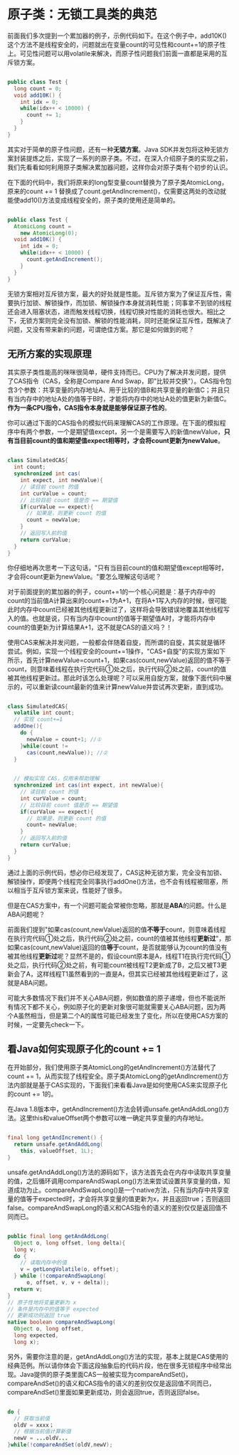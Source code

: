 # 原子类：无锁工具类的典范

前面我们多次提到一个累加器的例子，示例代码如下。在这个例子中，add10K()这个方法不是线程安全的，问题就出在变量count的可见性和count+=1的原子性上。可见性问题可以用volatile来解决，而原子性问题我们前面一直都是采用的互斥锁方案。

```java

public class Test {
  long count = 0;
  void add10K() {
    int idx = 0;
    while(idx++ < 10000) {
      count += 1;
    }
  }
}

```
其实对于简单的原子性问题，还有一种**无锁方案**。Java SDK并发包将这种无锁方案封装提炼之后，实现了一系列的原子类。不过，在深入介绍原子类的实现之前，我们先看看如何利用原子类解决累加器问题，这样你会对原子类有个初步的认识。

在下面的代码中，我们将原来的long型变量count替换为了原子类AtomicLong，原来的count += 1 替换成了count.getAndIncrement()，仅需要这两处的改动就能使add10()方法变成线程安全的，原子类的使用还是简单的。

```java

public class Test {
  AtomicLong count = 
    new AtomicLong(0);
  void add10K() {
    int idx = 0;
    while(idx++ < 10000) {
      count.getAndIncrement();
    }
  }
}

```

无锁方案相对互斥锁方案，最大的好处就是性能。互斥锁方案为了保证互斥性，需要执行加锁、解锁操作，而加锁、解锁操作本身就消耗性能；同事拿不到锁的线程还会进入阻塞状态，进而触发线程切换，线程切换对性能的消耗也很大。相比之下，无锁方案则完全没有加锁、解锁的性能消耗，同时还能保证互斥性，既解决了问题，又没有带来新的问题，可谓绝佳方案。那它是如何做到的呢？

## 无所方案的实现原理

其实原子类性能高的咪咪很简单，硬件支持而已。CPU为了解决并发问题，提供了CAS指令（CAS，全称是Compare And Swap，即"比较并交换"）。CAS指令包含3个参数：共享变量的内存地址A、用于比较的值B和共享变量的新值C；并且只有当内存中的地址A处的值等于B时，才能将内存中的地址A处的值更新为新值C。**作为一条CPU指令，CAS指令本身就是能够保证原子性的**。

你可以通过下面的CAS指令的模拟代码来理解CAS的工作原理。在下面的模拟程序中有两个参数，一个是期望值except，另一个是需要写入的新值newValue，**只有当目前count的值和期望值expect相等时，才会将count更新为newValue**。

```java

class SimulatedCAS{
  int count;
  synchronized int cas(
    int expect, int newValue){
    // 读目前 count 的值
    int curValue = count;
    // 比较目前 count 值是否 == 期望值
    if(curValue == expect){
      // 如果是，则更新 count 的值
      count = newValue;
    }
    // 返回写入前的值
    return curValue;
  }
}

```

你仔细地再次思考一下这句话，"只有当目前count的值和期望值except相等时，才会将count更新为newValue。"要怎么理解这句话呢？

对于前面提到的累加器的例子，count+=1的一个核心问题是：基于内存中的count的当前值A计算出来的count+=1为A+1，在将A+1写入内存的时候，很可能此时内存中count已经被其他线程更新过了，这样将会导致错误地覆盖其他线程写入的值。也就是说，只有当内存中count的值等于期望值A时，才能将内存中count的值更新为计算结果A+1，这不就是CAS的语义吗？！

使用CAS来解决并发问题，一般都会伴随着自旋，而所谓的自旋，其实就是循环尝试。例如，实现一个线程安全的count+=1操作，"CAS+自旋"的实现方案如下所示，首先计算newValue=count+1，如果cas(count,newValue)返回的值不等于count，则意味着线程在执行完代码①处之后，执行代码②处之前，count的值被其他线程更新过。那此时该怎么处理呢？可以采用自旋方案，就像下面代码中展示的，可以重新读count最新的值来计算newValue并尝试再次更新，直到成功。

```java

class SimulatedCAS{
  volatile int count;
  // 实现 count+=1
  addOne(){
    do {
      newValue = count+1; //①
    }while(count !=
      cas(count,newValue)); //②
  }
 

  // 模拟实现 CAS，仅用来帮助理解
  synchronized int cas(int expect, int newValue){
    // 读目前 count 的值
    int curValue = count;
    // 比较目前 count 值是否 == 期望值
    if(curValue == expect){
      // 如果是，则更新 count 的值
      count= newValue;
    }
    // 返回写入前的值
    return curValue;
  }
}

```

通过上面的示例代码，想必你已经发现了，CAS这种无锁方案，完全没有加锁、解锁操作，即便两个线程完全同事执行addOne()方法，也不会有线程被阻塞，所以相当于互斥锁方案来说，性能好了很多。

但是在CAS方案中，有一个问题可能会常被你忽略，那就是**ABA**的问题。什么是ABA问题呢？

前面我们提到"如果cas(count,newValue)返回的值**不等于**count，则意味着线程在执行完代码①处之后，执行代码②处之前，count的值被其他线程**更新过**"，那如果cas(count,newValue)返回的值**等于**count，是否就能够认为count的值没有被其他线程**更新过**呢？显然不是的，假设count原本是A，线程T1在执行完代码①处之后，执行代码②处之前，有可能count被线程T2更新成了B，之后又被T3更新会了A，这样线程T1虽然看到的一直是A，但其实已经被其他线程更新过了，这就是ABA问题。

可能大多数情况下我们并不关心ABA问题，例如数值的原子递增，但也不能说所有情况下都不关心，例如原子化的更新对象很可能就需要关心ABA问题，因为两个A虽然相当，但是第二个A的属性可能已经发生了变化，所以在使用CAS方案的时候，一定要先check一下。

## 看Java如何实现原子化的count += 1

在开始部分，我们使用原子类AtomicLong的getAndIncrement()方法替代了count += 1，从而实现了线程安全。原子类AtomicLong的getAndIncrement()方法内部就是基于CAS实现的，下面我们来看看Java是如何使用CAS来实现原子化的count += 1的。

在Java 1.8版本中，getAndIncrement()方法会转调unsafe.getAndAddLong()方法。这里this和valueOffset两个参数可以唯一确定共享变量的内存地址。

```java

final long getAndIncrement() {
  return unsafe.getAndAddLong(
    this, valueOffset, 1L);
}

```

unsafe.getAndAddLong()方法的源码如下，该方法首先会在内存中读取共享变量的值，之后循环调用compareAndSwapLong()方法来尝试设置共享变量的值，知道成功为止。compareAndSwapLong()是一个native方法，只有当内存中共享变量的值等于expected时，才会将共享变量的值更新为x，并且返回true；否则返回false。compareAndSwapLong的语义和CAS指令的语义的差别仅仅是返回值不同而已。

```java

public final long getAndAddLong(
  Object o, long offset, long delta){
  long v;
  do {
    // 读取内存中的值
    v = getLongVolatile(o, offset);
  } while (!compareAndSwapLong(
      o, offset, v, v + delta));
  return v;
}
// 原子性地将变量更新为 x
// 条件是内存中的值等于 expected
// 更新成功则返回 true
native boolean compareAndSwapLong(
  Object o, long offset, 
  long expected,
  long x);

```

另外，需要你注意的是，getAndAddLong()方法的实现，基本上就是CAS使用的经典范例。所以请你体会下面这段抽象后的代码片段，他在很多无锁程序中经常出现。Java提供的原子类里面CAS一般被实现为compareAndSet()，compareAndSet()的语义和CAS指令的语义的差别仅仅是返回值不同而已，compareAndSet()里面如果更新成功，则会返回true，否则返回false。

```java

do {
  // 获取当前值
  oldV = xxxx；
  // 根据当前值计算新值
  newV = ...oldV...
}while(!compareAndSet(oldV,newV);

```